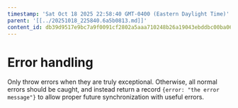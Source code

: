 ```yaml
---
timestamp: 'Sat Oct 18 2025 22:58:40 GMT-0400 (Eastern Daylight Time)'
parent: '[[../20251018_225840.6a5b0813.md]]'
content_id: db39d9517e9bc7a9f0091cf2802a5aaa710248b26a19043ebddbc00ba067bc70
---
```


# Error handling

Only throw errors when they are truly exceptional. Otherwise, all normal errors should be caught, and instead return a record `{error: "the error message"}` to allow proper future synchronization with useful errors.

